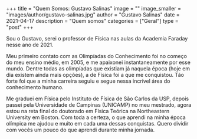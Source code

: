 +++
title = "Quem Somos: Gustavo Salinas"
image = ""
image_smaller = "images/author/gustavo-salinas.jpg"
author = "Gustavo Salinas"
date = 2021-04-17
description = "Quem somos"
categories = ["Geral"]
type = "post"
+++

Sou o Gustavo, serei o professor de Física nas aulas da Academia Faraday nesse ano de 2021.

Meu primeiro contato com as Olimpíadas do Conhecimento foi no começo do meu ensino médio, em 2005, e me apaixonei instantaneamente por esse mundo. Dentre todas as olimpíadas que existiam já naquela época (hoje em dia existem ainda mais opções), a de Física foi a que me conquistou. Tão forte foi que a minha carreira seguiu e segue nessa incrível área do conhecimento humano. 

Me graduei em Física pelo Instituto de Física de São Carlos da USP, depois passei pela Universidade de Campinas (UNICAMP) no meu mestrado, agora estou na reta final do doutorado em Física Teórica na Northeastern University em Boston. Com toda a certeza, o que aprendi na minha época olímpica me ajudou e muito em cada uma dessas conquistas. Quero dividir com vocês um pouco do que aprendi durante minha jornada.
